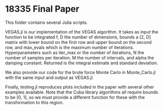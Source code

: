 # 18335 Final Paper
This folder contains several Julia scripts. 

VEGAS.jl is our implementation of the VEGAS algorithm. It takes as input the function to be integrated f, D the number of dimensions, bounds a [2, D] matrix with lower bound on the first row and upper bound on the second row, and max_evals which is the maximum number of iterations. Hyperparameters such as iter_max or the number of iterations, N the number of samples per iteration, M the number of intervals, and alpha the damping constant. Returned is the integral estimate and standard deviation. 

We also provide our code for the brute force Monte Carlo in Monte_Carlo.jl with the same input and output as VEGAS.jl.

Finally, testing.jl reproduces plots included in the paper with several other examples available. Note that the Cuba library algorithms all require bounds to be [0, 1], so we must provide a different function for these with the transformation to this region. 
